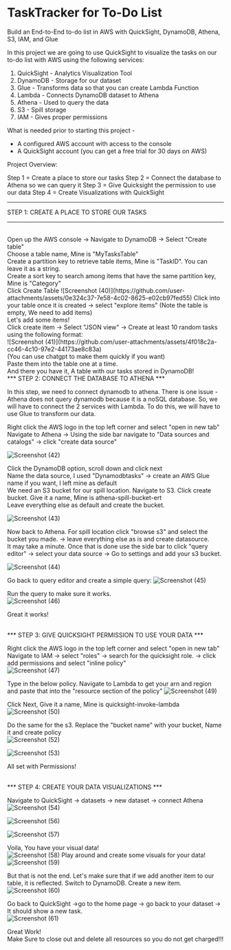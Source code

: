 # TaskTracker for To-Do List
Build an End-to-End to-do list in AWS with QuickSight, DynamoDB, Athena, S3, IAM, and Glue 

In this project we are going to use QuickSight to visualize the tasks on our to-do list with AWS using the following services:

1. QuickSight - Analytics Visualization Tool
2. DynamoDB - Storage for our dataset
3. Glue - Transforms data so that you can create Lambda Function
4. Lambda - Connects DynamoDB dataset to Athena
5. Athena - Used to query the data
6. S3 - Spill storage
7. IAM - Gives proper permissions

What is needed prior to starting this project -
- A configured AWS account with access to the console
- A QuickSight account (you can get a free trial for 30 days on AWS)

Project Overview:

Step 1 = Create a place to store our tasks
Step 2 = Connect the database to Athena so we can query it
Step 3 = Give Quicksight the permission to use our data
Step 4 = Create Visualizations with QuickSight
<br/>
***
STEP 1: CREATE A PLACE TO STORE OUR TASKS
***
<br/>
Open up the AWS console -> Navigate to DynamoDB -> Select "Create table" <br/>
Choose a table name, Mine is "MyTasksTable" <br/>
Create a partition key to retrieve table items, Mine is "TaskID". You can leave it as a string. <br/>
Create a sort key to search among items that have the same partition key, Mine is "Category" <br/>
Click Create Table
![Screenshot (40)](https://github.com/user-attachments/assets/0e324c37-7e58-4c02-8625-e02cb97fed55)
Click into your table once it is created -> select "explore items" (Note the table is empty, We need to add items) <br/>
Let's add some items! <br/>
Click create item -> Select "JSON view" -> Create at least 10 random tasks using the following format: <br/>
![Screenshot (41)](https://github.com/user-attachments/assets/4f018c2a-cc46-4c10-97e2-44173ae8c83a)
<br/>
(You can use chatgpt to make them quickly if you want) <br/>
Paste them into the table one at a time. <br/>
And there you have it, A table with our tasks stored in DynamoDB!

<br/>
***
STEP 2: CONNECT THE DATABASE TO ATHENA
***
<br/>

In this step, we need to connect dynamodb to athena. There is one issue - Athena does not query dynamodb because it is a noSQL database. So, we will have to connect the 2 services with Lambda. To do this, we will have to use Glue to transform our data. <br/>
  
Right click the AWS logo in the top left corner and select "open in new tab" <br/>
Navigate to Athena -> Using the side bar navigate to "Data sources and catalogs" -> click "create data source" <br/>

![Screenshot (42)](https://github.com/user-attachments/assets/c5360297-8d38-4e71-ab6c-0e85deb1b5a3)

Click the DynamoDB option, scroll down and click next<br/>
Name the data source, I used "Dynamodbtasks" -> create an AWS Glue name if you want, I left mine as default <br/>
We need an S3 bucket for our spill location. Navigate to S3. Click create bucket. Give it a name, Mine is athena-spill-bucket-ert <br/>
Leave everything else as default and create the bucket.

![Screenshot (43)](https://github.com/user-attachments/assets/8b29320d-478c-4258-ad8f-b2ba45ecd882)

Now back to Athena. For spill location click "browse s3" and select the bucket you made. -> leave everything else as is and create datasource. <br/>
It may take a minute. Once that is done use the side bar to click "query editor" -> select your data source -> Go to settings and add your s3 bucket. <br/>

  ![Screenshot (44)](https://github.com/user-attachments/assets/75473ac7-1837-4ce9-8750-098373e71047)

Go back to query editor and create a simple query: 
![Screenshot (45)](https://github.com/user-attachments/assets/b6761992-6ba2-4bd4-b0c5-1274ad812f12)

Run the query to make sure it works. <br/>
  ![Screenshot (46)](https://github.com/user-attachments/assets/eb53e005-27ff-4003-a84d-0614278890ca)

Great it works!

<br/>
*** 
STEP 3: GIVE QUICKSIGHT PERMISSION TO USE YOUR DATA
***
<br/>

Right click the AWS logo in the top left corner and select "open in new tab" <br/>
Navigate to IAM -> select "roles" -> search for the quicksight role. -> click add permissions and select "inline policy" <br/>
![Screenshot (47)](https://github.com/user-attachments/assets/0b46383e-d0da-45f8-9893-73d6164d7b56)

Type in the below policy. Navigate to Lambda to get your arn and region and paste that into the "resource section of the policy"
![Screenshot (49)](https://github.com/user-attachments/assets/c07c0648-1643-4c72-a9ea-13a14271b8a1)

Click Next, Give it a name, Mine is quicksight-invoke-lambda <br/>
![Screenshot (50)](https://github.com/user-attachments/assets/8ec05a82-5412-4e5c-9aea-8cb183dba014)

Do the same for the s3. Replace the "bucket name" with your bucket, Name it and create policy <br/>
![Screenshot (52)](https://github.com/user-attachments/assets/a16dc39a-a560-4204-abd2-6865e002eead)

![Screenshot (53)](https://github.com/user-attachments/assets/19b3ed89-fa61-4be5-9fba-fb79784aca7b)

All set with Permissions!<br/>

<br/>
***
STEP 4: CREATE YOUR DATA VISUALIZATIONS
***
<br/>

Navigate to QuickSight -> datasets -> new dataset -> connect Athena
![Screenshot (54)](https://github.com/user-attachments/assets/20234765-d825-41aa-8d51-b209c3d07e30)

![Screenshot (56)](https://github.com/user-attachments/assets/feb97d45-d1e8-46cc-be35-eceb9c3cd6aa)

![Screenshot (57)](https://github.com/user-attachments/assets/c526a4fe-a650-4683-a434-25fa0c09bdee)

Voila, You have your visual data! <br/>
![Screenshot (58)](https://github.com/user-attachments/assets/59248914-c2a5-42e9-a288-ca5f3b09fd40)
Play around and create some visuals for your data!
![Screenshot (59)](https://github.com/user-attachments/assets/85137e30-d0cd-4c0b-a0a7-6e9772ecbb4b)

But that is not the end. Let's make sure that if we add another item to our table, it is reflected.
Switch to DynamoDB. Create a new item. <br/>
![Screenshot (60)](https://github.com/user-attachments/assets/16f5a90f-3c6b-404d-a33c-9219e775bf0f)

Go back to QuickSight ->go to the home page -> go back to your dataset -> It should show a new task.<br/>
![Screenshot (61)](https://github.com/user-attachments/assets/10cc0515-5088-4ede-99ea-4dff4b15eef8)

Great Work! <br/>
Make Sure to close out and delete all resources so you do not get charged!!!



  
  
  
